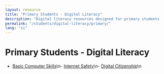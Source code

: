```yaml
---
layout: resource
title: "Primary Students - Digital Literacy"
description: "Digital literacy resources designed for primary students to build foundational computer and online skills."
permalink: "/students/digital-literacy/primary/"
lang: "si"
---
```


# Primary Students - Digital Literacy

- [Basic Computer Skills](/students/digital-literacy/primary/basic-computer-skills/)\n- [Internet Safety](/students/digital-literacy/primary/internet-safety/)\n- [Digital Citizenship](/students/digital-literacy/primary/digital-citizenship/)\n

